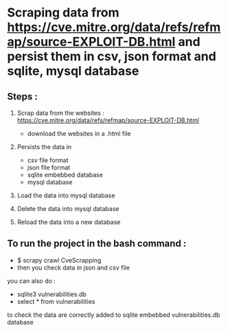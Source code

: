 # Scraping data from https://cve.mitre.org/data/refs/refmap/source-EXPLOIT-DB.html  and persist them in csv, json format and sqlite, mysql database

## Steps : 

1) Scrap data from the websites : https://cve.mitre.org/data/refs/refmap/source-EXPLOIT-DB.html
	- download the websites in a .html file

2) Persists the data in 
	- csv file format 
	- json file format
	- sqlite embebbed database 
	- mysql database

3) Load the data into mysql database 
4) Delete the data into mysql database
5) Reload the data into a new database

## To run the project in the bash command :
- $ scrapy crawl CveScrapping 
- then you check data in json and csv file

you can also do : 
- sqlite3 vulnerabilities.db
- select * from vulnerabilities

to check the data are correctly added to sqlite embebbed vulnerabilities.db database 
